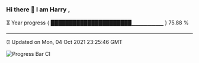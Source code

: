 ### Hi there 👋 I am Harry , 

⏳ Year progress { ██████████████████████▁▁▁▁▁▁▁▁ } 75.88 %

---

⏰ Updated on Mon, 04 Oct 2021 23:25:46 GMT

![Progress Bar CI](https://github.com/duykhang68/duykhang68/workflows/Progress%20Bar%20CI/badge.svg)
